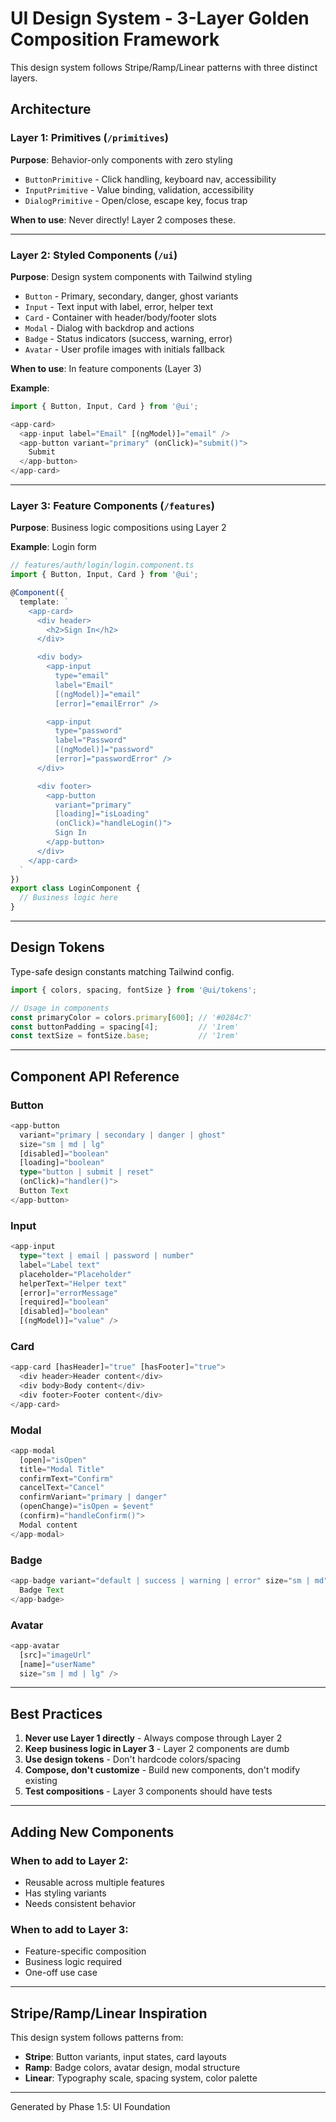 # UI Design System - 3-Layer Golden Composition Framework

This design system follows Stripe/Ramp/Linear patterns with three distinct layers.

## Architecture

### Layer 1: Primitives (`/primitives`)
**Purpose**: Behavior-only components with zero styling

- `ButtonPrimitive` - Click handling, keyboard nav, accessibility
- `InputPrimitive` - Value binding, validation, accessibility
- `DialogPrimitive` - Open/close, escape key, focus trap

**When to use**: Never directly! Layer 2 composes these.

---

### Layer 2: Styled Components (`/ui`)
**Purpose**: Design system components with Tailwind styling

- `Button` - Primary, secondary, danger, ghost variants
- `Input` - Text input with label, error, helper text
- `Card` - Container with header/body/footer slots
- `Modal` - Dialog with backdrop and actions
- `Badge` - Status indicators (success, warning, error)
- `Avatar` - User profile images with initials fallback

**When to use**: In feature components (Layer 3)

**Example**:
```typescript
import { Button, Input, Card } from '@ui';

<app-card>
  <app-input label="Email" [(ngModel)]="email" />
  <app-button variant="primary" (onClick)="submit()">
    Submit
  </app-button>
</app-card>
```

---

### Layer 3: Feature Components (`/features`)
**Purpose**: Business logic compositions using Layer 2

**Example**: Login form
```typescript
// features/auth/login/login.component.ts
import { Button, Input, Card } from '@ui';

@Component({
  template: `
    <app-card>
      <div header>
        <h2>Sign In</h2>
      </div>

      <div body>
        <app-input
          type="email"
          label="Email"
          [(ngModel)]="email"
          [error]="emailError" />

        <app-input
          type="password"
          label="Password"
          [(ngModel)]="password"
          [error]="passwordError" />
      </div>

      <div footer>
        <app-button
          variant="primary"
          [loading]="isLoading"
          (onClick)="handleLogin()">
          Sign In
        </app-button>
      </div>
    </app-card>
  `
})
export class LoginComponent {
  // Business logic here
}
```

---

## Design Tokens

Type-safe design constants matching Tailwind config.

```typescript
import { colors, spacing, fontSize } from '@ui/tokens';

// Usage in components
const primaryColor = colors.primary[600]; // '#0284c7'
const buttonPadding = spacing[4];         // '1rem'
const textSize = fontSize.base;           // '1rem'
```

---

## Component API Reference

### Button

```typescript
<app-button
  variant="primary | secondary | danger | ghost"
  size="sm | md | lg"
  [disabled]="boolean"
  [loading]="boolean"
  type="button | submit | reset"
  (onClick)="handler()">
  Button Text
</app-button>
```

### Input

```typescript
<app-input
  type="text | email | password | number"
  label="Label text"
  placeholder="Placeholder"
  helperText="Helper text"
  [error]="errorMessage"
  [required]="boolean"
  [disabled]="boolean"
  [(ngModel)]="value" />
```

### Card

```typescript
<app-card [hasHeader]="true" [hasFooter]="true">
  <div header>Header content</div>
  <div body>Body content</div>
  <div footer>Footer content</div>
</app-card>
```

### Modal

```typescript
<app-modal
  [open]="isOpen"
  title="Modal Title"
  confirmText="Confirm"
  cancelText="Cancel"
  confirmVariant="primary | danger"
  (openChange)="isOpen = $event"
  (confirm)="handleConfirm()">
  Modal content
</app-modal>
```

### Badge

```typescript
<app-badge variant="default | success | warning | error" size="sm | md">
  Badge Text
</app-badge>
```

### Avatar

```typescript
<app-avatar
  [src]="imageUrl"
  [name]="userName"
  size="sm | md | lg" />
```

---

## Best Practices

1. **Never use Layer 1 directly** - Always compose through Layer 2
2. **Keep business logic in Layer 3** - Layer 2 components are dumb
3. **Use design tokens** - Don't hardcode colors/spacing
4. **Compose, don't customize** - Build new components, don't modify existing
5. **Test compositions** - Layer 3 components should have tests

---

## Adding New Components

### When to add to Layer 2:
- Reusable across multiple features
- Has styling variants
- Needs consistent behavior

### When to add to Layer 3:
- Feature-specific composition
- Business logic required
- One-off use case

---

## Stripe/Ramp/Linear Inspiration

This design system follows patterns from:
- **Stripe**: Button variants, input states, card layouts
- **Ramp**: Badge colors, avatar design, modal structure
- **Linear**: Typography scale, spacing system, color palette

---

Generated by Phase 1.5: UI Foundation
